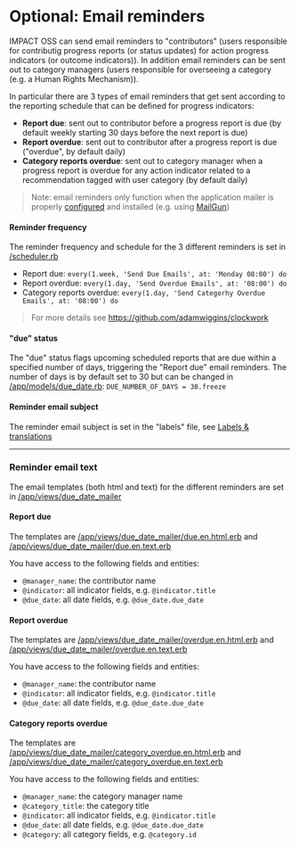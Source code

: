 # Optional: Email reminders

IMPACT OSS can send email reminders to "contributors" (users responsible for contributig progress reports (or status updates) for action progress indicators (or outcome indicators)). In addition email reminders can be sent out to category managers (users responsible for overseeing a category (e.g. a Human Rights Mechanism)).

In particular there are 3 types of email reminders that get sent according to the reporting schedule that can be defined for progress indicators:
- **Report due**: sent out to contributor before a progress report is due (by default weekly starting 30 days before the next report is due)
- **Report overdue**: sent out to contributor after a progress report is due ("overdue", by default daily)
- **Category reports overdue**: sent out to category manager when a progress report is overdue for any action indicator related to a recommendation tagged with user category (by default daily)

> Note: email reminders only function when the application mailer is properly [configured](server-config/email.md) and installed (e.g. using [MailGun](server-installation/mailgun.md))

#### Reminder frequency

The reminder frequency and schedule for the 3 different reminders is set in [/scheduler.rb](https://github.com/impactoss/impactoss-server/blob/master/scheduler.rb:)
- Report due: `every(1.week, 'Send Due Emails', at: 'Monday 08:00') do`
- Report overdue: `every(1.day, 'Send Overdue Emails', at: '08:00') do`
- Category reports overdue: `every(1.day, 'Send Categorhy Overdue Emails', at: '08:00') do`

> For more details see https://github.com/adamwiggins/clockwork

#### "due" status

The "due" status flags upcoming scheduled reports that are due within a specified number of days, triggering the "Report due" email reminders. The number of days is by default set to 30 but can be changed in
[/app/models/due_date.rb](https://github.com/impactoss/impactoss-server/blob/master/app/models/due_date.rb):
`DUE_NUMBER_OF_DAYS = 30.freeze`

#### Reminder email subject

The reminder email subject is set in the "labels" file, see [Labels & translations](server-config/locales.md)

---

### Reminder email text

The email templates (both html and text) for the different reminders are set in
[/app/views/due_date_mailer](https://github.com/impactoss/impactoss-server/blob/master/app/views/due_date_mailer)

#### Report due

The templates are
[/app/views/due_date_mailer/due.en.html.erb](https://github.com/impactoss/impactoss-server/blob/master/app/views/due_date_mailer/due.en.html.erb) and [/app/views/due_date_mailer/due.en.text.erb](https://github.com/impactoss/impactoss-server/blob/master/app/views/due_date_mailer/due.en.text.erb)

You have access to the following fields and entities:
- `@manager_name`: the contributor name
- `@indicator`: all indicator fields, e.g. `@indicator.title`
- `@due_date`: all date fields, e.g. `@due_date.due_date`

#### Report overdue

The templates are [/app/views/due_date_mailer/overdue.en.html.erb](https://github.com/impactoss/impactoss-server/blob/master/app/views/due_date_mailer/overdue.en.html.erb) and [/app/views/due_date_mailer/overdue.en.text.erb](https://github.com/impactoss/impactoss-server/blob/master/app/views/due_date_mailer/overdue.en.text.erb)

You have access to the following fields and entities:
- `@manager_name`: the contributor name
- `@indicator`: all indicator fields, e.g. `@indicator.title`
- `@due_date`: all date fields, e.g. `@due_date.due_date`

#### Category reports overdue

The templates are [/app/views/due_date_mailer/category_overdue.en.html.erb](https://github.com/impactoss/impactoss-server/blob/master/app/views/due_date_mailer/category_overdue.en.html.erb) and [/app/views/due_date_mailer/category_overdue.en.text.erb](https://github.com/impactoss/impactoss-server/blob/master/app/views/due_date_mailer/category_overdue.en.text.erb)

You have access to the following fields and entities:
- `@manager_name`: the category manager name
- `@category_title`: the category title
- `@indicator`: all indicator fields, e.g. `@indicator.title`
- `@due_date`: all date fields, e.g. `@due_date.due_date`
- `@category`: all category fields, e.g. `@category.id`
